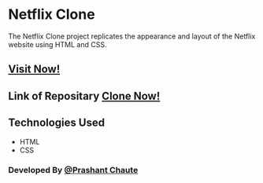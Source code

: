 <h1>Netflix Clone</h1>

<p> The Netflix Clone project replicates the appearance and layout of the Netflix website using HTML and CSS. </p>

<h2>  <a href="https://netflixx.netlify.app" target="_blank">Visit Now!</a> </h2>

<h2>Link of Repositary <a href="https://github.com/prashantofficial192/Netflix" target="_blank"> Clone Now!</a> </h2>

<h2>Technologies Used</h2>

<ul>
  <li>HTML</li>
  <li>CSS</li>
</ul>

<h3>Developed By <a href="https://pcportfolio.netlify.app/" target="_blank">@Prashant Chaute</a> </h3>
